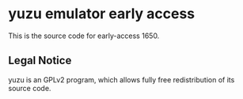 yuzu emulator early access
=============

This is the source code for early-access 1650.

## Legal Notice

yuzu is an GPLv2 program, which allows fully free redistribution of its source code.